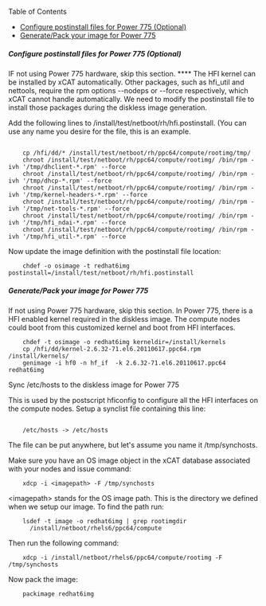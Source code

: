 <!-- START doctoc generated TOC please keep comment here to allow auto update -->
<!-- DON'T EDIT THIS SECTION, INSTEAD RE-RUN doctoc TO UPDATE -->
Table of Contents

- [Configure postinstall files for Power 775 (Optional)](#configure-postinstall-files-for-power-775-optional)
- [Generate/Pack your image for Power 775](#generatepack-your-image-for-power-775)

<!-- END doctoc generated TOC please keep comment here to allow auto update -->

##### Configure postinstall files for Power 775 (Optional)

IF not using Power 775 hardware, skip this section. **** The HFI kernel can be installed by xCAT automatically. Other packages, such as hfi_util and nettools, require the rpm options --nodeps or --force respectively, which xCAT cannot handle automatically. We need to modify the postinstall file to install those packages during the diskless image generation. 

Add the following lines to /install/test/netboot/rh/hfi.postinstall. (You can use any name you desire for the file, this is an example.

~~~~ 
    
    cp /hfi/dd/* /install/test/netboot/rh/ppc64/compute/rootimg/tmp/
    chroot /install/test/netboot/rh/ppc64/compute/rootimg/ /bin/rpm -ivh '/tmp/dhclient-*.rpm' --force
    chroot /install/test/netboot/rh/ppc64/compute/rootimg/ /bin/rpm -ivh '/tmp/dhcp-*.rpm' --force
    chroot /install/test/netboot/rh/ppc64/compute/rootimg/ /bin/rpm -ivh '/tmp/kernel-headers-*.rpm' --force
    chroot /install/test/netboot/rh/ppc64/compute/rootimg/ /bin/rpm -ivh '/tmp/net-tools-*.rpm' --force
    chroot /install/test/netboot/rh/ppc64/compute/rootimg/ /bin/rpm -ivh '/tmp/hfi_ndai-*.rpm' --force
    chroot /install/test/netboot/rh/ppc64/compute/rootimg/ /bin/rpm -ivh '/tmp/hfi_util-*.rpm' --force

~~~~ 
    

Now update the image definition with the postinstall file location: 

~~~~     
    chdef -o osimage -t redhat6img postinstall=/install/test/netboot/rh/hfi.postinstall
~~~~     

##### Generate/Pack your image for Power 775

If not using Power 775 hardware, skip this section. In Power 775, there is a HFI enabled kernel required in the diskless image. The compute nodes could boot from this customized kernel and boot from HFI interfaces. 
 
~~~~    
    chdef -t osimage -o redhat6img kerneldir=/install/kernels
    cp /hfi/dd/kernel-2.6.32-71.el6.20110617.ppc64.rpm /install/kernels/
    genimage -i hf0 -n hf_if  -k 2.6.32-71.el6.20110617.ppc64 redhat6img
~~~~     

Sync /etc/hosts to the diskless image for Power 775 

This is used by the postscript hficonfig to configure all the HFI interfaces on the compute nodes. Setup a synclist file containing this line: 

~~~~ 
    
    /etc/hosts -> /etc/hosts
~~~~     

The file can be put anywhere, but let's assume you name it /tmp/synchosts. 

Make sure you have an OS image object in the xCAT database associated with your nodes and issue command: 

~~~~     
    xdcp -i <imagepath> -F /tmp/synchosts
~~~~     

&lt;imagepath&gt; stands for the OS image path. This is the directory we defined when we setup our image. To find the path run: 

~~~~     
    lsdef -t image -o redhat6img | grep rootimgdir
      /install/netboot/rhels6/ppc64/compute
~~~~     

Then run the following command: 
  
~~~~   
    xdcp -i /install/netboot/rhels6/ppc64/compute/rootimg -F /tmp/synchosts
~~~~     

Now pack the image: 

~~~~     
    packimage redhat6img
~~~~     
